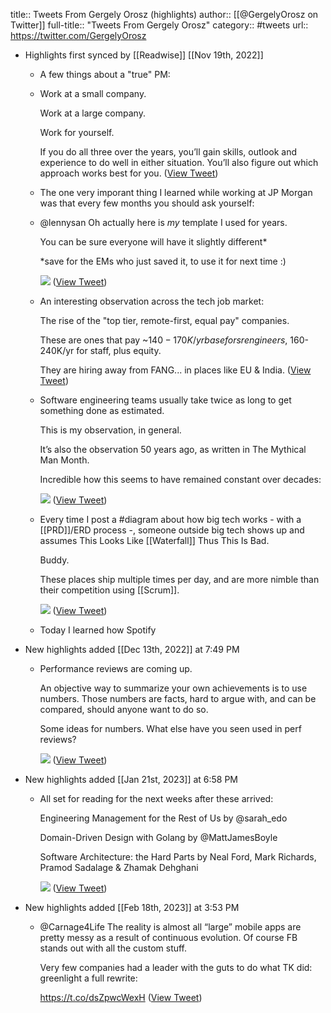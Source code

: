 title:: Tweets From Gergely Orosz (highlights)
author:: [[@GergelyOrosz on Twitter]]
full-title:: "Tweets From Gergely Orosz"
category:: #tweets
url:: https://twitter.com/GergelyOrosz

- Highlights first synced by [[Readwise]] [[Nov 19th, 2022]]
	- A few things about a "true" PM:
	- Work at a small company.
	  
	  Work at a large company.
	  
	  Work for yourself.
	  
	  If you do all three over the years, you’ll gain skills, outlook and experience to do well in either situation. You’ll also figure out which approach works best for you. ([View Tweet](https://twitter.com/GergelyOrosz/status/1402852307323260929))
	- The one very imporant thing I learned while working at JP Morgan was that every few months you should ask yourself:
	- @lennysan Oh actually here is *my* template I used for years.
	  
	  You can be sure everyone will have it slightly different*
	  
	  *save for the EMs who just saved it, to use it for next time :) 
	  
	  ![](https://pbs.twimg.com/media/FAeNBpxWYAUnQQb.png) ([View Tweet](https://twitter.com/GergelyOrosz/status/1443277422217080843))
	- An interesting observation across the tech job market:
	  
	  The rise of the "top tier, remote-first, equal pay" companies.
	  
	  These are ones that pay ~$140-170K/yr base for sr engineers, ~$160-240K/yr for staff, plus equity.
	  
	  They are hiring away from FANG... in places like EU & India. ([View Tweet](https://twitter.com/GergelyOrosz/status/1517452900007567362))
	- Software engineering teams usually take twice as long to get something done as estimated.
	  
	  This is my observation, in general.
	  
	  It’s also the observation 50 years ago, as written in The Mythical Man Month.
	  
	  Incredible how this seems to have remained constant over decades: 
	  
	  ![](https://pbs.twimg.com/media/FRmU6IcXEAEAZfi.jpg) ([View Tweet](https://twitter.com/GergelyOrosz/status/1520410081103335424))
	- Every time I post a #diagram about how big tech works - with a [[PRD]]/ERD process -, someone outside big tech shows up and assumes This Looks Like [[Waterfall]] Thus This Is Bad.
	  
	  Buddy.
	  
	  These places ship multiple times per day, and are more nimble than their competition using [[Scrum]]. 
	  
	  ![](https://pbs.twimg.com/media/FGTtk96XoAMvsns.jpg) ([View Tweet](https://twitter.com/GergelyOrosz/status/1469560602347675648))
	- Today I learned how Spotify
- New highlights added [[Dec 13th, 2022]] at 7:49 PM
	- Performance reviews are coming up. 
	  
	  An objective way to summarize your own achievements is to use numbers. Those numbers are facts, hard to argue with, and can be compared, should anyone want to do so.
	  
	  Some ideas for numbers. What else have you seen used in perf reviews? 
	  
	  ![](https://pbs.twimg.com/media/FjyO51vXwAIlHTf.jpg) ([View Tweet](https://twitter.com/GergelyOrosz/status/1602312952526344192))
- New highlights added [[Jan 21st, 2023]] at 6:58 PM
	- All set for reading for the next weeks after these arrived:
	  
	  Engineering Management for the Rest of Us by @sarah_edo 
	  
	  Domain-Driven Design with Golang by @MattJamesBoyle 
	  
	  Software Architecture: the Hard Parts by Neal Ford, Mark Richards, Pramod Sadalage & Zhamak Dehghani 
	  
	  ![](https://pbs.twimg.com/media/Fm7tZ6xWAAQSe6x.jpg) ([View Tweet](https://twitter.com/GergelyOrosz/status/1616490353191682059))
- New highlights added [[Feb 18th, 2023]] at 3:53 PM
	- @Carnage4Life The reality is almost all “large” mobile apps are pretty messy as a result of continuous evolution. Of course FB stands out with all the custom stuff.
	  
	  Very few companies had a leader with the guts to do what TK did: greenlight a full rewrite:
	  
	  https://t.co/dsZpwcWexH ([View Tweet](https://twitter.com/GergelyOrosz/status/1626568086504591361))
